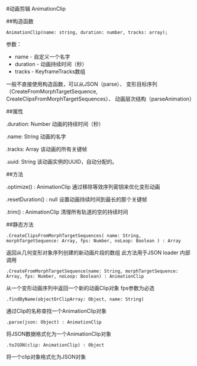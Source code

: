 #动画剪辑 AnimationClip

##构造函数
```
AnimationClip(name: string, duration: number, tracks: array);
```
参数：
* name - 自定义一个名字
* duration - 动画持续时间（秒）
* tracks - KeyframeTracks数组

一般不直接使用构造函数，可以从JSON（parse）、
变形目标序列（CreateFromMorphTargetSequence, CreateClipsFromMorphTargetSequences）、
动画层次结构（parseAnimation）

##属性

.duration: Number
动画的持续时间（秒）

.name: String
动画的名字

.tracks: Array
该动画的所有关键帧

.uuid: String
该动画实例的UUID，自动分配的。

##方法

.optimize() : AnimationClip
通过移除等效序列密钥来优化变形动画

.resetDuration() : null
设置动画持续时间到最长的那个关键帧

.trim() : AnimationClip
清理所有轨道的空的持续时间

##静态方法

```
.CreateClipsFromMorphTargetSequences( name: String, morphTargetSequence: Array, fps: Number, noLoop: Boolean ) : Array
```
返回从几何变形对象序列创建的新动画片段的数组
此方法用于JSON loader 内部调用

```
.CreateFromMorphTargetSequence(name: String, morphTargetSequence: Array, fps: Number, noLoop: Boolean) : AnimationClip
```
从一个变形动画序列中返回一个新的动画Clip对象
fps参数为必选

```
.findByName(objectOrClipArray: Object, name: String)
```
通过Clip的名称查找一个AnimationClip对象

```
.parse(json: Object) : AnimationClip
```
将JSON数据格式化为一个AnimationClip对象

```
.toJSON(clip: AnimationClip) : Object
```
将一个clip对象格式化为JSON对象